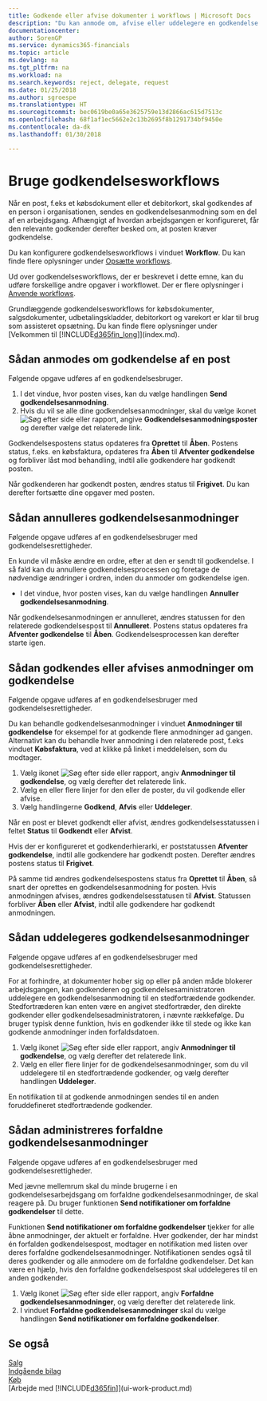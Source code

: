 ```yaml
---
title: Godkende eller afvise dokumenter i workflows | Microsoft Docs
description: "Du kan anmode om, afvise eller uddelegere en godkendelse af f.eks. et købs- eller salgsdokument som en del af et workflow."
documentationcenter: 
author: SorenGP
ms.service: dynamics365-financials
ms.topic: article
ms.devlang: na
ms.tgt_pltfrm: na
ms.workload: na
ms.search.keywords: reject, delegate, request
ms.date: 01/25/2018
ms.author: sgroespe
ms.translationtype: HT
ms.sourcegitcommit: bec0619be0a65e3625759e13d2866ac615d7513c
ms.openlocfilehash: 68f1af1ec5662e2c13b2695f8b1291734bf9450e
ms.contentlocale: da-dk
ms.lasthandoff: 01/30/2018

---
```

# <a name="use-approval-workflows"></a>Bruge godkendelsesworkflows
Når en post, f.eks et købsdokument eller et debitorkort, skal godkendes af en person i organisationen, sendes en godkendelsesanmodning som en del af en arbejdsgang. Afhængigt af hvordan arbejdsgangen er konfigureret, får den relevante godkender derefter besked om, at posten kræver godkendelse.

Du kan konfigurere godkendelsesworkflows i vinduet **Workflow**. Du kan finde flere oplysninger under [Opsætte workflows](across-set-up-workflows.md).

Ud over godkendelsesworkflows, der er beskrevet i dette emne, kan du udføre forskellige andre opgaver i workflowet. Der er flere oplysninger i [Anvende workflows](across-use-workflows.md).

Grundlæggende godkendelsesworkflows for købsdokumenter, salgsdokumenter, udbetalingskladder, debitorkort og varekort er klar til brug som assisteret opsætning. Du kan finde flere oplysninger under [Velkommen til [!INCLUDE[d365fin_long](includes/d365fin_long_md.md)]](index.md).

## <a name="to-request-approval-of-a-record"></a>Sådan anmodes om godkendelse af en post
Følgende opgave udføres af en godkendelsesbruger.

1. I det vindue, hvor posten vises, kan du vælge handlingen **Send godkendelsesanmodning**.
2. Hvis du vil se alle dine godkendelsesanmodninger, skal du vælge ikonet ![Søg efter side eller rapport](media/ui-search/search_small.png "Ikonet Søg efter side eller rapport"), angive **Godkendelsesanmodningsposter** og derefter vælge det relaterede link.  

Godkendelsespostens status opdateres fra **Oprettet** til **Åben**. Postens status, f.eks. en købsfaktura, opdateres fra **Åben** til **Afventer godkendelse** og forbliver låst mod behandling, indtil alle godkendere har godkendt posten.

Når godkenderen har godkendt posten, ændres status til **Frigivet**. Du kan derefter fortsætte dine opgaver med posten.

## <a name="to-cancel-requests-for-approval"></a>Sådan annulleres godkendelsesanmodninger
Følgende opgave udføres af en godkendelsesbruger med godkendelsesrettigheder.

En kunde vil måske ændre en ordre, efter at den er sendt til godkendelse. I så fald kan du annullere godkendelsesprocessen og foretage de nødvendige ændringer i ordren, inden du anmoder om godkendelse igen.

- I det vindue, hvor posten vises, kan du vælge handlingen **Annuller godkendelsesanmodning**.

Når godkendelsesanmodningen er annulleret, ændres statussen for den relaterede godkendelsespost til **Annulleret**. Postens status opdateres fra **Afventer godkendelse** til **Åben**. Godkendelsesprocessen kan derefter starte igen.

## <a name="to-approve-or-reject-requests-for-approval"></a>Sådan godkendes eller afvises anmodninger om godkendelse
Følgende opgave udføres af en godkendelsesbruger med godkendelsesrettigheder.

Du kan behandle godkendelsesanmodninger i vinduet **Anmodninger til godkendelse** for eksempel for at godkende flere anmodninger ad gangen. Alternativt kan du behandle hver anmodning i den relaterede post, f.eks vinduet **Købsfaktura**, ved at klikke på linket i meddelelsen, som du modtager.

1. Vælg ikonet ![Søg efter side eller rapport](media/ui-search/search_small.png "Ikonet Søg efter side eller rapport"), angiv **Anmodninger til godkendelse**, og vælg derefter det relaterede link.
2. Vælg en eller flere linjer for den eller de poster, du vil godkende eller afvise.
3. Vælg handlingerne **Godkend**, **Afvis** eller **Uddeleger**.

Når en post er blevet godkendt eller afvist, ændres godkendelsesstatussen i feltet **Status** til **Godkendt** eller **Afvist**.

Hvis der er konfigureret et godkenderhierarki, er poststatussen **Afventer godkendelse**, indtil alle godkendere har godkendt posten. Derefter ændres postens status til **Frigivet**.

På samme tid ændres godkendelsespostens status fra **Oprettet** til **Åben**, så snart der oprettes en godkendelsesanmodning for posten. Hvis anmodningen afvises, ændres godkendelsesstatusen til **Afvist**. Statussen forbliver **Åben** eller **Afvist**, indtil alle godkendere har godkendt anmodningen.

## <a name="to-delegate-requests-for-approval"></a>Sådan uddelegeres godkendelsesanmodninger
Følgende opgave udføres af en godkendelsesbruger med godkendelsesrettigheder.

For at forhindre, at dokumenter hober sig op eller på anden måde blokerer arbejdsgangen, kan godkenderen og godkendelsesaministratoren uddelegere en godkendelsesanmodning til en stedfortrædende godkender. Stedfortræderen kan enten være en angivet stedfortræder, den direkte godkender eller godkendelsesadministratoren, i nævnte rækkefølge. Du bruger typisk denne funktion, hvis en godkender ikke til stede og ikke kan godkende anmodninger inden forfaldsdatoen.

1. Vælg ikonet ![Søg efter side eller rapport](media/ui-search/search_small.png "Ikonet Søg efter side eller rapport"), angiv **Anmodninger til godkendelse**, og vælg derefter det relaterede link.
2. Vælg en eller flere linjer for de godkendelsesanmodninger, som du vil uddelegere til en stedfortrædende godkender, og vælg derefter handlingen **Uddeleger**.

En notifikation til at godkende anmodningen sendes til en anden foruddefineret stedfortrædende godkender.

## <a name="to-manage-overdue-approval-requests"></a>Sådan administreres forfaldne godkendelsesanmodninger
Følgende opgave udføres af en godkendelsesbruger med godkendelsesrettigheder.

Med jævne mellemrum skal du minde brugerne i en godkendelsesarbejdsgang om forfaldne godkendelsesanmodninger, de skal reagere på. Du bruger funktionen **Send notifikationer om forfaldne godkendelser** til dette.

Funktionen **Send notifikationer om forfaldne godkendelser** tjekker for alle åbne anmodninger, der aktuelt er forfaldne. Hver godkender, der har mindst én forfalden godkendelsespost, modtager en notifikation med listen over deres forfaldne godkendelsesanmodninger. Notifikationen sendes også til deres godkender og alle anmodere om de forfaldne godkendelser. Det kan være en hjælp, hvis den forfaldne godkendelsespost skal uddelegeres til en anden godkender.

1. Vælg ikonet ![Søg efter side eller rapport](media/ui-search/search_small.png "Ikonet Søg efter side eller rapport"), angiv **Forfaldne godkendelsesanmodninger**, og vælg derefter det relaterede link.
2. I vinduet **Forfaldne godkendelsesanmodninger** skal du vælge handlingen **Send notifikationer om forfaldne godkendelser**.

## <a name="see-also"></a>Se også
[Salg](sales-manage-sales.md)    
[Indgående bilag](across-income-documents.md)  
[Køb](purchasing-manage-purchasing.md)  
[Arbejde med [!INCLUDE[d365fin](includes/d365fin_md.md)]](ui-work-product.md)


